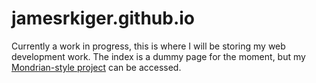 # jamesrkiger.github.io
Currently a work in progress, this is where I will be storing my web development work. The index is a dummy page for the moment, but my [Mondrian-style project] can be accessed. 

[Mondrian-style project]: <https://jamesrkiger.github.io/Mondrianish/index>
